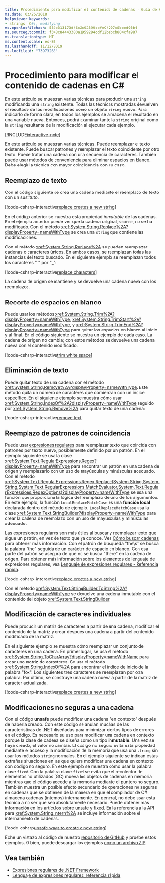```yaml
---
title: Procedimiento para modificar el contenido de cadenas - Guía de C#
ms.date: 02/26/2018
helpviewer_keywords:
- strings [C#], modifying
ms.openlocfilehash: 539e313173d46c2c92399cefe94207c8beed03b4
ms.sourcegitcommit: f348c84443380a1959294cdf12babcb804cfa987
ms.translationtype: HT
ms.contentlocale: es-ES
ms.lasthandoff: 11/12/2019
ms.locfileid: "73973263"
---
```

# <a name="how-to-modify-string-contents-in-c"></a>Procedimiento para modificar el contenido de cadenas en C\#

En este artículo se muestran varias técnicas para producir una `string` modificando una `string` existente. Todas las técnicas mostradas devuelven el resultado de las modificaciones como un objeto `string` nuevo. Para indicarlo de forma clara, en todos los ejemplos se almacena el resultado en una variable nueva. Entonces, podrá examinar tanto la `string` original como la `string` resultante de la modificación al ejecutar cada ejemplo.

[!INCLUDE[interactive-note](~/includes/csharp-interactive-note.md)]

En este artículo se muestran varias técnicas. Puede reemplazar el texto existente. Puede buscar patrones y reemplazar el texto coincidente por otro texto. Puede tratar una cadena con una secuencia de caracteres. También puede usar métodos de conveniencia para eliminar espacios en blanco. Debe elegir la técnica con mayor coincidencia con su caso.

## <a name="replace-text"></a>Reemplazo de texto

Con el código siguiente se crea una cadena mediante el reemplazo de texto con un sustituto.

[!code-csharp-interactive[replace creates a new string](../../../samples/snippets/csharp/how-to/strings/ModifyStrings.cs#1)]

En el código anterior se muestra esta propiedad *inmutable* de las cadenas. En el ejemplo anterior puede ver que la cadena original, `source`, no se ha modificado. Con el método <xref:System.String.Replace%2A?displayProperty=nameWithType> se crea una `string` que contiene las modificaciones.

Con el método <xref:System.String.Replace%2A> se pueden reemplazar cadenas o caracteres únicos. En ambos casos, se reemplazan todas las instancias del texto buscado.  En el siguiente ejemplo se reemplazan todos los caracteres " " por "\_":

[!code-csharp-interactive[replace characters](../../../samples/snippets/csharp/how-to/strings/ModifyStrings.cs#2)]

La cadena de origen se mantiene y se devuelve una cadena nueva con los reemplazos.

## <a name="trim-white-space"></a>Recorte de espacios en blanco

Puede usar los métodos <xref:System.String.Trim%2A?displayProperty=nameWithType>, <xref:System.String.TrimStart%2A?displayProperty=nameWithType>, y <xref:System.String.TrimEnd%2A?displayProperty=nameWithType> para quitar los espacios en blanco al inicio y al final.  En el código siguiente se muestra un ejemplo de cada caso. La cadena de origen no cambia; con estos métodos se devuelve una cadena nueva con el contenido modificado.

[!code-csharp-interactive[trim white space](../../../samples/snippets/csharp/how-to/strings/ModifyStrings.cs#3)]

## <a name="remove-text"></a>Eliminación de texto

Puede quitar texto de una cadena con el método <xref:System.String.Remove%2A?displayProperty=nameWithType>. Este método quita un número de caracteres que comienzan con un índice específico. En el siguiente ejemplo se muestra cómo usar <xref:System.String.IndexOf%2A?displayProperty=nameWithType> seguido por <xref:System.String.Remove%2A> para quitar texto de una cadena:

[!code-csharp-interactive[remove text](../../../samples/snippets/csharp/how-to/strings/ModifyStrings.cs#4)]

## <a name="replace-matching-patterns"></a>Reemplazo de patrones de coincidencia

Puede usar [expresiones regulares](../../standard/base-types/regular-expressions.md) para reemplazar texto que coincida con patrones por texto nuevo, posiblemente definido por un patrón. En el ejemplo siguiente se usa la clase <xref:System.Text.RegularExpressions.Regex?displayProperty=nameWithType> para encontrar un patrón en una cadena de origen y reemplazarlo con un uso de mayúsculas y minúsculas adecuado. Con el método <xref:System.Text.RegularExpressions.Regex.Replace(System.String,System.String,System.Text.RegularExpressions.MatchEvaluator,System.Text.RegularExpressions.RegexOptions)?displayProperty=nameWithType> se usa una función que proporciona la lógica del reemplazo de uno de los argumentos. En este ejemplo, la función `LocalReplaceMatchCase` es una **función local** declarada dentro del método de ejemplo. `LocalReplaceMatchCase` usa la clase <xref:System.Text.StringBuilder?displayProperty=nameWithType> para crear la cadena de reemplazo con un uso de mayúsculas y minúsculas adecuado.

Las expresiones regulares son más útiles al buscar y reemplazar texto que sigue un patrón, en vez de texto que ya conoce. Vea [Cómo buscar cadenas](search-strings.md) para obtener más información. Con el patrón de búsqueda "the\s" se busca la palabra "the" seguida de un carácter de espacio en blanco. Con esa parte del patrón se asegura de que no se busca "there" en la cadena de origen. Para obtener más información sobre los elementos de lenguaje de expresiones regulares, vea [Lenguaje de expresiones regulares - Referencia rápida](../../standard/base-types/regular-expression-language-quick-reference.md).

[!code-csharp-interactive[replace creates a new string](../../../samples/snippets/csharp/how-to/strings/ModifyStrings.cs#5)]

Con el método <xref:System.Text.StringBuilder.ToString%2A?displayProperty=nameWithType> se devuelve una cadena inmutable con el contenido del objeto <xref:System.Text.StringBuilder>.

## <a name="modifying-individual-characters"></a>Modificación de caracteres individuales

Puede producir un matriz de caracteres a partir de una cadena, modificar el contenido de la matriz y crear después una cadena a partir del contenido modificado de la matriz.

En el siguiente ejemplo se muestra cómo reemplazar un conjunto de caracteres en una cadena. En primer lugar, se usa el método <xref:System.String.ToCharArray?displayProperty=nameWithName> para crear una matriz de caracteres. Se usa el método <xref:System.String.IndexOf%2A> para encontrar el índice de inicio de la palabra "fox". Los siguientes tres caracteres se reemplazan por otra palabra. Por último, se construye una cadena nueva a partir de la matriz de carácter actualizada.

[!code-csharp-interactive[replace creates a new string](../../../samples/snippets/csharp/how-to/strings/ModifyStrings.cs#6)]

## <a name="unsafe-modifications-to-string"></a>Modificaciones no seguras a una cadena

Con el código **unsafe** puede modificar una cadena "en contexto" después de haberla creado. Con este código se anulan muchas de las características de .NET diseñadas para minimizar ciertos tipos de errores en el código. Es necesario su uso para modificar una cadena en contexto porque la clase de cadena se diseña como un tipo **inmutable**. Una vez se haya creado, el valor no cambia. El código no seguro evita esta propiedad mediante el acceso y la modificación de la memoria que usa una `string` sin usar los métodos `string` normales.
En el ejemplo siguiente se indican estas extrañas situaciones en las que quiere modificar una cadena en contexto con código no seguro. En este ejemplo se muestra cómo usar la palabra clave `fixed`. Con la palabra clave `fixed` se evita que el recolector de elementos no utilizados (GC) mueva los objetos de cadenas en memoria mientras que el código accede a la memoria mediante el puntero no seguro. También muestra un posible efecto secundario de operaciones no seguras en cadenas que se obtienen de la manera en que el compilador de C# almacena cadenas (internos) internamente. En general, no debe usar esta técnica a no ser que sea absolutamente necesario. Puede obtener más información en los artículos sobre [unsafe](../language-reference/keywords/unsafe.md) y [fixed](../language-reference/keywords/fixed-statement.md). En la referencia a la API para <xref:System.String.Intern%2A> se incluye información sobre el internamiento de cadenas.

[!code-csharp[unsafe ways to create a new string](../../../samples/snippets/csharp/how-to/strings/ModifyStrings.cs#7)]

Eche un vistazo al código de nuestro [repositorio de GitHub](https://github.com/dotnet/samples/tree/master/snippets/csharp/how-to/strings) y pruebe estos ejemplos. O bien, puede descargar los ejemplos [como un archivo ZIP](https://github.com/dotnet/samples/raw/master/snippets/csharp/how-to/strings.zip).

## <a name="see-also"></a>Vea también

- [Expresiones regulares de .NET Framework](../../standard/base-types/regular-expressions.md)
- [Lenguaje de expresiones regulares: referencia rápida](../../standard/base-types/regular-expression-language-quick-reference.md)
